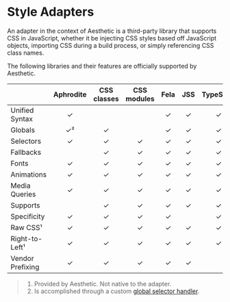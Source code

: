 # Style Adapters

An adapter in the context of Aesthetic is a third-party library that supports CSS in JavaScript,
whether it be injecting CSS styles based off JavaScript objects, importing CSS during a build
process, or simply referencing CSS class names.

The following libraries and their features are officially supported by Aesthetic.

|                  | Aphrodite | CSS classes | CSS modules | Fela | JSS | TypeStyle |
| :--------------- | :-------: | :---------: | :---------: | :--: | :-: | :-------: |
| Unified Syntax   |     ✓     |             |             |  ✓   |  ✓  |     ✓     |
| Globals          |    ✓²     |      ✓      |             |  ✓   |  ✓  |     ✓     |
| Selectors        |     ✓     |      ✓      |      ✓      |  ✓   |  ✓  |     ✓     |
| Fallbacks        |           |      ✓      |      ✓      |  ✓   |  ✓  |     ✓     |
| Fonts            |     ✓     |      ✓      |      ✓      |  ✓   |  ✓  |     ✓     |
| Animations       |     ✓     |      ✓      |      ✓      |  ✓   |  ✓  |     ✓     |
| Media Queries    |     ✓     |      ✓      |      ✓      |  ✓   |  ✓  |     ✓     |
| Supports         |           |      ✓      |      ✓      |  ✓   |  ✓  |     ✓     |
| Specificity      |     ✓     |      ✓      |      ✓      |  ✓   |     |     ✓     |
| Raw CSS¹         |     ✓     |      ✓      |      ✓      |  ✓   |  ✓  |     ✓     |
| Right-to-Left¹   |     ✓     |      ✓      |      ✓      |  ✓   |  ✓  |     ✓     |
| Vendor Prefixing |     ✓     |      ✓      |      ✓      |  ✓   |  ✓  |           |

> 1.  Provided by Aesthetic. Not native to the adapter.
> 2.  Is accomplished through a custom
>     [global selector handler](https://github.com/Khan/aphrodite#creating-extensions).

